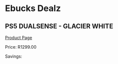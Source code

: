
# Ebucks Dealz
## PS5 DUALSENSE - GLACIER WHITE
[Product Page](https://www.ebucks.com/web/shop/productSelected.do?prodId=1097646526&catId=365757697)

Price: R1299.00

Savings: 


	